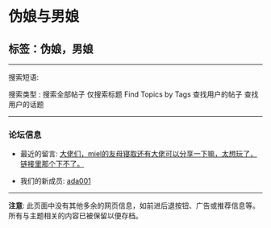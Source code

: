 # 伪娘与男娘

## 标签：伪娘，男娘

---

搜索短语:

搜索类型 :  搜索全部帖子  仅搜索标题  Find Topics by Tags  查找用户的帖子  查找用户的话题

---

### 论坛信息

- 最近的留言: [大佬们，miel的友母寝取还有大佬可以分享一下嘛，太想玩了，链接里那个下不了。](https://www.hacg.mov/wp/bbs/%e6%8f%90%e9%97%ae%e5%8c%ba-%e6%8f%90%e9%97%ae%e5%8c%ba/%e5%a4%a7%e4%bd%ac%e4%bb%ac%ef%bc%8cmiel%e7%9a%84%e5%8f%8b%e6%af%8d%e5%af%9d%e5%8f%96%e8%bf%98%e6%9c%89%e5%a4%a7%e4%bd%ac%e5%8f%af%e4%bb%a5%e5%88%86%e4%ba%ab%e4%b8%80%e4%b8%8b%e5%98%9b%ef%bc%8c#post-49218)

- 我们的新成员: [ada001](https://www.hacg.mov/wp/participant/ada001 "ada001")

---

**注意**: 此页面中没有其他多余的网页信息，如前进后退按钮、广告或推荐信息等。所有与主题相关的内容已被保留以便存档。